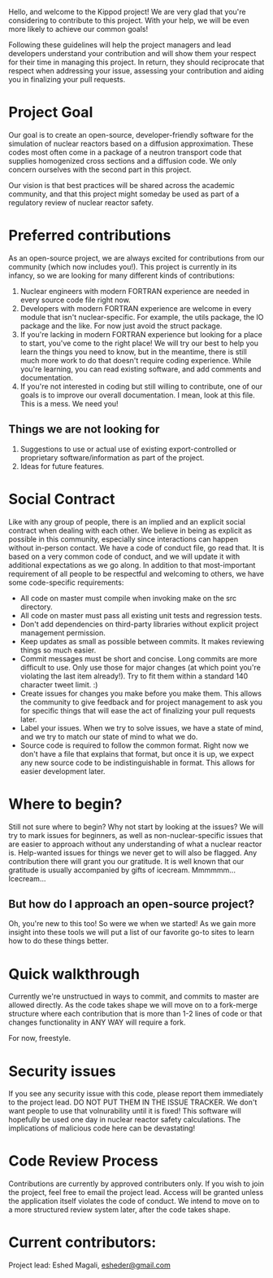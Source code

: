Hello, and welcome to the Kippod project! We are very glad that you're considering to contribute to this project. With your help, we will be even more likely to achieve our common goals!

Following these guidelines will help the project managers and lead developers understand your contribution and will show them your respect for their time in managing this project. In return, they should reciprocate that respect when addressing your issue, assessing your contribution and aiding you in finalizing your pull requests.

# Project Goal
Our goal is to create an open-source, developer-friendly software for the simulation of nuclear reactors based on a diffusion approximation. These codes most often come in a package of a neutron transport code that supplies homogenized cross sections and a diffusion code. We only concern ourselves with the second part in this project.

Our vision is that best practices will be shared across the academic community, and that this project might someday be used as part of a regulatory review of nuclear reactor safety.

# Preferred contributions
As an open-source project, we are always excited for contributions from our community (which now includes you!).
This project is currently in its infancy, so we are looking for many different kinds of contributions:
1. Nuclear engineers with modern FORTRAN experience are needed in every source code file right now.
2. Developers with modern FORTRAN experience are welcome in every module that isn't nuclear-specific. For example, the utils package, the IO package and the like. For now just avoid the struct package.
3. If you're lacking in modern FORTRAN experience but looking for a place to start, you've come to the right place! We will try our best to help you learn the things you need to know, but in the meantime, there is still much more work to do that doesn't require coding experience. While you're learning, you can read existing software, and add comments and documentation.
4. If you're not interested in coding but still willing to contribute, one of our goals is to improve our overall documentation. I mean, look at this file. This is a mess. We need you!

## Things we are not looking for
1. Suggestions to use or actual use of existing export-controlled or proprietary software/information as part of the project.
2. Ideas for future features.

# Social Contract
Like with any group of people, there is an implied and an explicit social contract when dealing with each other. We believe in being as explicit as possible in this community, especially since interactions can happen without in-person contact. We have a code of conduct file, go read that. It is based on a very common code of conduct, and we will update it with additional expectations as we go along.
In addition to that most-important requirement of all people to be respectful and welcoming to others, we have some code-specific requirements:
* All code on master must compile when invoking make on the src directory.
* All code on master must pass all existing unit tests and regression tests.
* Don't add dependencies on third-party libraries without explicit project management permission.
* Keep updates as small as possible between commits. It makes reviewing things so much easier.
* Commit messages must be short and concise. Long commits are more difficult to use. Only use those for major changes (at which point you're violating the last item already!). Try to fit them within a standard 140 character tweet limit. :)
* Create issues for changes you make before you make them. This allows the community to give feedback and for project management to ask you for specific things that will ease the act of finalizing your pull requests later.
* Label your issues. When we try to solve issues, we have a state of mind, and we try to match our state of mind to what we do.
* Source code is required to follow the common format. Right now we don't have a file that explains that format, but once it is up, we expect any new source code to be indistinguishable in format. This allows for easier development later.

# Where to begin?
Still not sure where to begin? Why not start by looking at the issues? We will try to mark issues for beginners, as well as non-nuclear-specific issues that are easier to approach without any understanding of what a nuclear reactor is.
Help-wanted issues for things we never get to will also be flagged. Any contribution there will grant you our gratitude. It is well known that our gratitude is usually accompanied by gifts of icecream. Mmmmmm... Icecream...

## But how do I approach an open-source project?
Oh, you're new to this too! So were we when we started! As we gain more insight into these tools we will put a list of our favorite go-to sites to learn how to do these things better.

# Quick walkthrough
Currently we're unstructued in ways to commit, and commits to master are allowed directly. As the code takes shape we will move on to a fork-merge structure where each contribution that is more than 1-2 lines of code or that changes functionality in ANY WAY will require a fork.

For now, freestyle.

# Security issues
If you see any security issue with this code, please report them immediately to the project lead. DO NOT PUT THEM IN THE ISSUE TRACKER. We don't want people to use that volnurability until it is fixed! This software will hopefully be used one day in nuclear reactor safety calculations. The implications of malicious code here can be devastating!

# Code Review Process
Contributions are currently by approved contributers only. If you wish to join the project, feel free to email the project lead. Access will be granted unless the application itself violates the code of conduct.
We intend to move on to a more structured review system later, after the code takes shape.

# Current contributors:

Project lead: Eshed Magali, esheder@gmail.com

